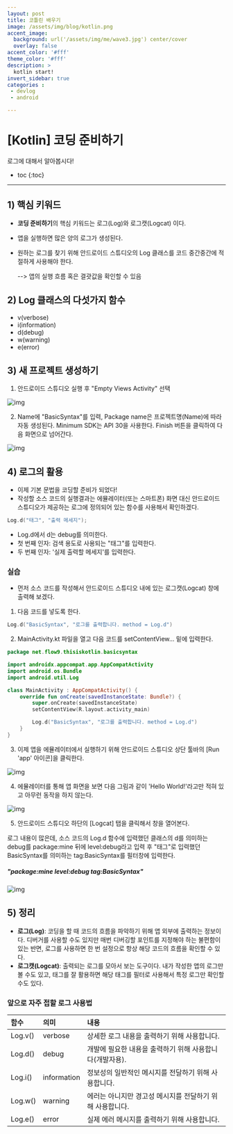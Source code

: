 ```yaml
---
layout: post
title: 코틀린 배우기
image: /assets/img/blog/kotlin.png
accent_image: 
  background: url('/assets/img/me/wave3.jpg') center/cover
  overlay: false
accent_color: '#fff'
theme_color: '#fff'
description: >
  kotlin start!
invert_sidebar: true
categories :
 - devlog	
 - android

---
```


# [Kotlin] 코딩 준비하기

로그에 대해서 알아봅시다!

* toc
{:toc}
---



## 1) 핵심 키워드

- **코딩 준비하기**의  핵심 키워드는 로그(Log)와 로그캣(Logcat) 이다.

- 앱을 실행하면 많은 양의 로그가 생성된다.

- 원하는 로그를 찾기 위해 안드로이드 스튜디오의 Log 클래스를 코드 중간중간에 적절하게 사용해야 한다.

  --> 앱의 실행 흐름 혹은 결괏값을 확인할 수 있음

## 2) Log 클래스의 다섯가지 함수

- v(verbose)
- i(information)
- d(debug)
- w(warning)
- e(error)

## 3) 새 프로젝트 생성하기

1. 안드로이드 스튜디오 실행 후 "Empty Views Activity" 선택

![img](https://190938973-files.gitbook.io/~/files/v0/b/gitbook-x-prod.appspot.com/o/spaces%2Fa4oGyVd5h5iQeplBqkqY%2Fuploads%2FHaV3SfZXUjV26JKnXpM6%2Fimage.png?alt=media&token=dcef736a-737d-4600-b481-2eecbb3830cb)

2. Name에 "BasicSyntax"를 입력, Package name은 프로젝트명(Name)에 따라 자동 생성된다. Minimum SDK는 API 30을 사용한다. Finish 버튼을 클릭하여 다음 화면으로 넘어간다.

![img](https://190938973-files.gitbook.io/~/files/v0/b/gitbook-x-prod.appspot.com/o/spaces%2Fa4oGyVd5h5iQeplBqkqY%2Fuploads%2FV7dk51IsnX5AWBWtnHZ6%2Fimage.png?alt=media&token=ff8a89c2-a301-46af-b650-810026d18ef3)

## 4) 로그의 활용

- 이제 기본 문법을 코딩할 준비가 되었다!
- 작성할 소스 코드의 실행결과는 에뮬레이터(또는 스마트폰) 화면 대신 안드로이드 스튜디오가 제공하는 로그에 정의되어 있는 함수를 사용해서 확인하겠다.

```kotlin
Log.d("태그", "출력 메세지");
```

- Log.d에서 d는 debug를 의미한다.
- 첫 번째 인자: 검색 용도로 사용되는 "태그"를 입력한다.
- 두 번째 인자: '실제 출력할 메세지'를 입력한다.

### 실습

- 먼저 소스 코드를 작성해서 안드로이드 스튜디오 내에 있는 로그캣(Logcat) 창에 출력해 보겠다.

1. 다음 코드를 넣도록 한다.

```kotlin
Log.d("BasicSyntax", "로그를 출력합니다. method = Log.d")
```

2. MainActivity.kt 파일을 열고 다음 코드를 setContentView... 밑에 입력한다.

```kotlin
package net.flow9.thisiskotlin.basicsyntax

import androidx.appcompat.app.AppCompatActivity
import android.os.Bundle
import android.util.Log

class MainActivity : AppCompatActivity() {
    override fun onCreate(savedInstanceState: Bundle?) {
        super.onCreate(savedInstanceState)
        setContentView(R.layout.activity_main)

        Log.d("BasicSyntax", "로그를 출력합니다. method = Log.d")
    }
}
```

3. 이제 앱을 에뮬레이터에서 실행하기 위해 안드로이드 스튜디오 상단 툴바의 [Run 'app' 아이콘]을 클릭한다.

![img](https://190938973-files.gitbook.io/~/files/v0/b/gitbook-x-prod.appspot.com/o/spaces%2Fa4oGyVd5h5iQeplBqkqY%2Fuploads%2FAuzc2ijgX8f8UAxfLI0m%2Fimage.png?alt=media&token=04b4935d-38ef-48ec-b7c3-9ffaba7bcad0)

4. 에뮬레이터를 통해 앱 화면을 보면 다음 그림과 같이 'Hello World!'라고만 적혀 있고 아무런 동작을 하지 않는다.

![img](https://190938973-files.gitbook.io/~/files/v0/b/gitbook-x-prod.appspot.com/o/spaces%2Fa4oGyVd5h5iQeplBqkqY%2Fuploads%2F0VsbDaF1FYfdQojy9Uv2%2FScreenshot_20230521_232458.png?alt=media&token=e2323f63-bfa8-45d9-8298-eb75669f4c0c)

5. 안드로이드 스튜디오 하단의 [Logcat] 탭을 클릭해서 창을 열어본다. 

로그 내용이 많은데, 소스 코드의 Log.d 함수에 입력했던 클래스의 d를 의미하는 debug를 package:mine 뒤에 level:debug라고 입력 후 "태그"로 입력했던 BasicSyntax를 의미하는 tag:BasicSyntax를 필터창에 입력한다.

#####  "package:mine level:debug tag:BasicSyntax"

![img](https://190938973-files.gitbook.io/~/files/v0/b/gitbook-x-prod.appspot.com/o/spaces%2Fa4oGyVd5h5iQeplBqkqY%2Fuploads%2F1BzHJrsKeX6geZHmc4HF%2Fimage.png?alt=media&token=25612bab-763a-4183-aeed-a1f02ead9bd9)



## 5) 정리

- **로그(Log)**: 코딩을 할 때 코드의 흐름을 파악하기 위해 앱 외부에 출력하는 정보이다. 디버거를 사용할 수도 있지만 매번 디버깅할 포인트를 지정해야 하는 불편함이 있는 반면, 로그를 사용하면 한 번 설정으로 항상 해당 코드의 흐름을 확인할 수 있다.
- **로그캣(Logcat)**: 출력되는 로그를 모아서 보는 도구이다. 내가 작성한 앱의 로그만 볼 수도 있고, 태그를 잘 활용하면 해당 태그를 필터로 사용해서 특정 로그만 확인할 수도 있다.

### 앞으로 자주 접할 로그 사용법

| 함수    | 의미        | 내용                                                      |
| :------ | :---------- | :-------------------------------------------------------- |
| Log.v() | verbose     | 상세한 로그 내용을 출력하기 위해 사용합니다.              |
| Log.d() | debug       | 개발에 필요한 내용을 출력하기 위해 사용합니다(개발자용).  |
| Log.i() | information | 정보성의 일반적인 메시지를 전달하기 위해 사용합니다.      |
| Log.w() | warning     | 에러는 아니지만 경고성 메시지를 전달하기 위해 사용합니다. |
| Log.e() | error       | 실제 에러 메시지를 출력하기 위해 사용합니다.              |